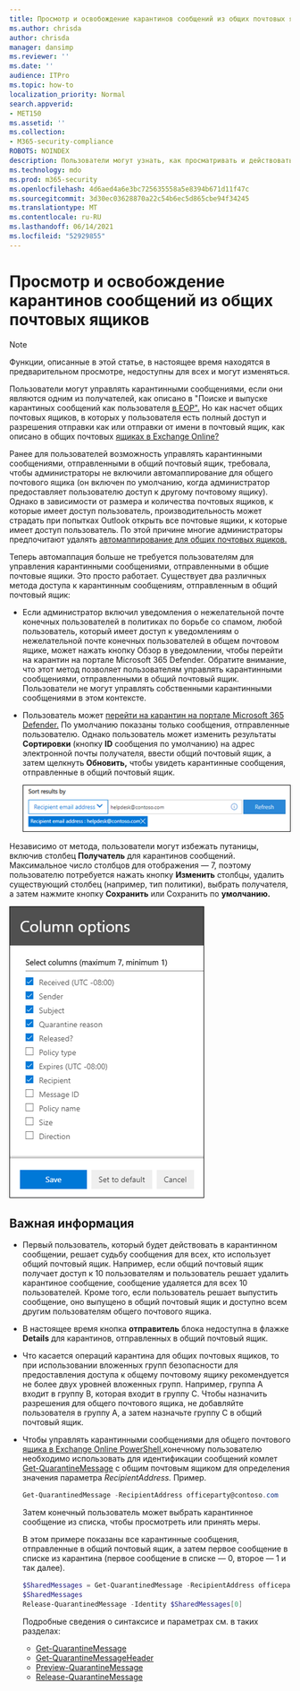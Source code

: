 ```yaml
---
title: Просмотр и освобождение карантинов сообщений из общих почтовых ящиков
ms.author: chrisda
author: chrisda
manager: dansimp
ms.reviewer: ''
ms.date: ''
audience: ITPro
ms.topic: how-to
localization_priority: Normal
search.appverid:
- MET150
ms.assetid: ''
ms.collection:
- M365-security-compliance
ROBOTS: NOINDEX
description: Пользователи могут узнать, как просматривать и действовать в карантинных сообщениях, отправленных в общие почтовые ящики, на которые у них есть разрешения.
ms.technology: mdo
ms.prod: m365-security
ms.openlocfilehash: 4d6aed4a6e3bc725635558a5e8394b671d11f47c
ms.sourcegitcommit: 3d30ec03628870a22c54b6ec5d865cbe94f34245
ms.translationtype: MT
ms.contentlocale: ru-RU
ms.lasthandoff: 06/14/2021
ms.locfileid: "52929855"
---
```

# <a name="view-and-release-quarantined-messages-from-shared-mailboxes"></a>Просмотр и освобождение карантинов сообщений из общих почтовых ящиков

> [!NOTE]
> Функции, описанные в этой статье, в настоящее время находятся в предварительном просмотре, недоступны для всех и могут изменяться.

Пользователи могут управлять карантинными сообщениями, если они являются одним из получателей, как описано в "Поиске и выпуске карантиных сообщений как пользователя [в EOP".](find-and-release-quarantined-messages-as-a-user.md) Но как насчет общих почтовых ящиков, в которых у пользователя есть полный доступ и разрешения отправки как или отправки от имени в почтовый ящик, как описано в общих почтовых [ящиках в Exchange Online?](/exchange/collaboration-exo/shared-mailboxes)

Ранее для пользователей возможность управлять карантинными сообщениями, отправленными в общий почтовый ящик, требовала, чтобы администраторы не включили автомаппирование для общего почтового ящика (он включен по умолчанию, когда администратор предоставляет пользователю доступ к другому почтовому ящику). Однако в зависимости от размера и количества почтовых ящиков, к которые имеет доступ  пользователь, производительность может страдать при попытках Outlook открыть все почтовые ящики, к которые имеет доступ пользователь. По этой причине многие администраторы предпочитают удалять [автомаппирование для общих почтовых ящиков.](/outlook/troubleshoot/profiles-and-accounts/remove-automapping-for-shared-mailbox)

Теперь автомаппация больше не требуется пользователям для управления карантинными сообщениями, отправленными в общие почтовые ящики. Это просто работает. Существует два различных метода доступа к карантинным сообщениям, отправленным в общий почтовый ящик:

- Если администратор включил уведомления о нежелательной почте конечных пользователей в политиках по борьбе со спамом, любой пользователь, который имеет доступ к уведомлениям о нежелательной почте конечных пользователей в общем почтовом ящике, может нажать кнопку Обзор в уведомлении, чтобы перейти на карантин на портале Microsoft 365 Defender. [](configure-your-spam-filter-policies.md#configure-end-user-spam-notifications)  Обратите внимание, что этот метод позволяет пользователям управлять карантинными сообщениями, отправленными в общий почтовый ящик. Пользователи не могут управлять собственными карантинными сообщениями в этом контексте.

- Пользователь может [перейти на карантин на портале Microsoft 365 Defender.](find-and-release-quarantined-messages-as-a-user.md) По умолчанию показаны только сообщения, отправленные пользователю. Однако пользователь может изменить результаты **Сортировки** (кнопку **ID** сообщения по умолчанию) на адрес электронной почты получателя, ввести общий почтовый ящик, а затем щелкнуть **Обновить,** чтобы увидеть карантинные сообщения, отправленные в общий почтовый ящик.

  ![Сортировка карантинов сообщений по адресу электронной почты получателя.](../../media/quarantine-sort-results-by-recipient-email-address.png)

Независимо от метода, пользователи могут избежать путаницы, включив столбец **Получатель** для карантинов сообщений. Максимальное число столбцов для отображения — 7, поэтому пользователю потребуется нажать кнопку **Изменить** столбцы, удалить существующий столбец (например, тип политики), выбрать получателя, а затем нажмите кнопку **Сохранить** или Сохранить по **умолчанию.**

  ![Удалите столбец тип политики и добавьте столбец Получатель в карантин.](../../media/quarantine-add-recipient-column.png)

## <a name="things-to-keep-in-mind"></a>Важная информация

- Первый пользователь, который будет действовать в карантинном сообщении, решает судьбу сообщения для всех, кто использует общий почтовый ящик. Например, если общий почтовый ящик получает доступ к 10 пользователям и пользователь решает удалить карантиное сообщение, сообщение удаляется для всех 10 пользователей. Кроме того, если пользователь решает выпустить сообщение, оно выпущено в общий почтовый ящик и доступно всем другим пользователям общего почтового ящика.

- В настоящее время кнопка **отправитель** блока недоступна в флажке **Details** для карантинов, отправленных в общий почтовый ящик.

- Что касается операций карантина для общих почтовых ящиков, то при использовании вложенных групп безопасности для предоставления доступа к общему почтовому ящику рекомендуется не более двух уровней вложенных групп. Например, группа A входит в группу B, которая входит в группу C. Чтобы назначить разрешения для общего почтового ящика, не добавляйте пользователя в группу А, а затем назначьте группу C в общий почтовый ящик.  

- Чтобы управлять карантинными сообщениями для общего почтового [ящика в Exchange Online PowerShell,](/powershell/exchange/connect-to-exchange-online-powershell)конечному пользователю необходимо использовать для идентификации сообщений комлет [Get-QuarantineMessage](/powershell/module/exchange/get-quarantinemessage) с общим почтовым ящиком для определения значения параметра _RecipientAddress._ Пример.

  ```powershell
  Get-QuarantinedMessage -RecipientAddress officeparty@contoso.com
  ```

  Затем конечный пользователь может выбрать карантинное сообщение из списка, чтобы просмотреть или принять меры.

  В этом примере показаны все карантинные сообщения, отправленные в общий почтовый ящик, а затем первое сообщение в списке из карантина (первое сообщение в списке — 0, второе — 1 и так далее).

  ```powershell
  $SharedMessages = Get-QuarantinedMessage -RecipientAddress officeparty@contoso.com | select -ExpandProperty Identity
  $SharedMessages
  Release-QuarantinedMessage -Identity $SharedMessages[0]
  ```

  Подробные сведения о синтаксисе и параметрах см. в таких разделах:

  - [Get-QuarantineMessage](/powershell/module/exchange/get-quarantinemessage)
  - [Get-QuarantineMessageHeader](/powershell/module/exchange/get-quarantinemessageheader)
  - [Preview-QuarantineMessage](/powershell/module/exchange/preview-quarantinemessage)
  - [Release-QuarantineMessage](/powershell/module/exchange/release-quarantinemessage)
